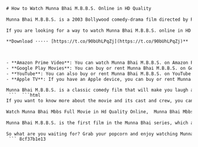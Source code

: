 ```html 
# How to Watch Munna Bhai M.B.B.S. Online in HD Quality
 
Munna Bhai M.B.B.S. is a 2003 Bollywood comedy-drama film directed by Rajkumar Hirani and starring Sanjay Dutt, Arshad Warsi, Sunil Dutt, Gracy Singh and Boman Irani. The film follows the story of Munna Bhai, a gangster who pretends to be a doctor to impress his father, and his hilarious adventures in a medical college. The film was a critical and commercial success, winning several awards and becoming one of the highest-grossing films of the year.
 
If you are looking for a way to watch Munna Bhai M.B.B.S. online in HD quality, you have several options to choose from. Here are some of the best platforms where you can stream or download the movie legally:
 
**Download ····· [https://t.co/90bUhLPqZj](https://t.co/90bUhLPqZj)**


 
- **Amazon Prime Video**: You can watch Munna Bhai M.B.B.S. on Amazon Prime Video with a subscription. The movie is available in HD quality and with English subtitles. You can also download the movie for offline viewing on your device. To watch Munna Bhai M.B.B.S. on Amazon Prime Video, go to [this link](https://www.primevideo.com/detail/Munna-Bhai-MBBS/0G0YP3BEDRBLB01VVY6IVTVDP3) [^1^].
- **Google Play Movies**: You can buy or rent Munna Bhai M.B.B.S. on Google Play Movies in HD quality. The movie is available with English subtitles and you can watch it on your computer, smartphone, tablet or smart TV. To buy or rent Munna Bhai M.B.B.S. on Google Play Movies, go to [this link](https://play.google.com/store/movies/details/Munna_Bhai_M_B_B_S?id=Z9X4c4wqy2M.P) [^2^].
- **YouTube**: You can also buy or rent Munna Bhai M.B.B.S. on YouTube in HD quality. The movie is available with English subtitles and you can watch it on your computer, smartphone, tablet or smart TV. To buy or rent Munna Bhai M.B.B.S. on YouTube, go to [this link](https://www.youtube.com/watch?v=Z9X4c4wqy2M) [^2^].
- **Apple TV**: If you have an Apple device, you can buy or rent Munna Bhai M.B.B.S. on Apple TV in HD quality. The movie is available with English subtitles and you can watch it on your iPhone, iPad, Mac or Apple TV. To buy or rent Munna Bhai M.B.B.S. on Apple TV, go to [this link](https://tv.apple.com/in/movie/munna-bhai-m-b-b-s/umc.cmc.5x7z8gjvz8f9x7f0n6l8y8r3u) [^2^].

Munna Bhai M.B.B.S. is a classic comedy film that will make you laugh and cry at the same time. It is a must-watch for anyone who loves Bollywood movies and wants to enjoy a good dose of humor and emotion.
 ```  ```html 
If you want to know more about the movie and its cast and crew, you can visit the IMDb page of Munna Bhai M.B.B.S. [here](https://www.imdb.com/title/tt0374887/). You can also watch the trailer of the movie [here](https://www.youtube.com/watch?v=Z9X4c4wqy2M). You can also check out some of the popular songs from the movie, such as "M Bole To", "Chan Chan" and "Apun Jaisa Tapori" on YouTube or other music streaming platforms.
 
Watch Munna Bhai Mbbs Full Movie in Hd Quality Online,  Munna Bhai Mbbs Full Hd Movie Streaming on Netflix,  How to Download Munna Bhai Mbbs Full Movie in 1080p Resolution,  Munna Bhai Mbbs Full Movie with English Subtitles Online,  Munna Bhai Mbbs Full Movie Hd 1080p Free Download Link,  Munna Bhai Mbbs Full Movie Review and Ratings Online,  Munna Bhai Mbbs Full Movie Cast and Crew Details,  Munna Bhai Mbbs Full Movie Songs and Lyrics Online,  Munna Bhai Mbbs Full Movie Trivia and Fun Facts,  Munna Bhai Mbbs Full Movie Behind the Scenes and Making Videos,  Munna Bhai Mbbs Full Movie Hd 1080p Torrent Download Magnet,  Munna Bhai Mbbs Full Movie Watch Online on Amazon Prime Video,  Munna Bhai Mbbs Full Movie Hd 1080p Blu Ray Disc Purchase,  Munna Bhai Mbbs Full Movie Memes and Quotes Online,  Munna Bhai Mbbs Full Movie Awards and Nominations List,  Munna Bhai Mbbs Full Movie Box Office Collection and Verdict,  Munna Bhai Mbbs Full Movie Sequels and Spin Offs Details,  Munna Bhai Mbbs Full Movie Hd 1080p Online Movies Website,  Munna Bhai Mbbs Full Movie Comparison with Other Bollywood Movies,  Munna Bhai Mbbs Full Movie Inspirations and References Online,  Munna Bhai Mbbs Full Movie Analysis and Interpretation Online,  Munna Bhai Mbbs Full Movie Parodies and Spoofs Online,  Munna Bhai Mbbs Full Movie Fan Art and Merchandise Online,  Munna Bhai Mbbs Full Movie Controversies and Criticisms Online,  Munna Bhai Mbbs Full Movie Remakes and Adaptations Details,  Munna Bhai Mbbs Full Movie Scenes and Dialogues Online,  Munna Bhai Mbbs Full Movie Location and Shooting Details,  Munna Bhai Mbbs Full Movie Script and Screenplay Online,  Munna Bhai Mbbs Full Movie Hd 1080p Online Movies Blog,  Munna Bhai Mbbs Full Movie Theme and Message Online,  Munna Bhai Mbbs Full Movie Genre and Style Online,  Munna Bhai Mbbs Full Movie Cultural and Social Impact Online,  Munna Bhai Mbbs Full Movie Best Moments and Highlights Online,  Munna Bhai Mbbs Full Movie Easter Eggs and Hidden Details Online,  Munna Bhai Mbbs Full Movie Watch Party and Discussion Online,  Munna Bhai Mbbs Full Movie Hd 1080p Online Movies Forum,  Munna Bhai Mbbs Full Movie Quiz and Trivia Games Online,  Munna Bhai Mbbs Full Movie Facts and Figures Online,  Munna Bhai Mbbs Full Movie History and Legacy Online,  Munna Bhai Mbbs Full Movie Recommendations and Suggestions Online,  Munna Bhai Mbbs Full Movie Feedback and Comments Online,  Munna Bhai Mbbs Full Movie Hd 1080p Online Movies Podcast,  Munna Bhai Mbbs Full Movie News and Updates Online,  Munna Bhai Mbbs Full Movie Interviews and Features Online,  Munna Bhai Mbbs Full Movie Celebrity Reactions and Opinions Online,  Munna Bhai Mbbs Full Movie Fan Theories and Speculations Online,  Munna Bhai Mbbs Full Movie Hd 1080p Online Movies Channel,  Munna Bhai Mbbs Full Movie Related Videos and Clips Online,  Munna Bhai Mbbs Full Movie Coupons and Discounts Online
 
Munna Bhai M.B.B.S. is the first film in the Munna Bhai series, which also includes Lage Raho Munna Bhai (2006) and Munna Bhai Chale America (upcoming). The series is known for its unique blend of comedy and social message, and has inspired many remakes and adaptations in different languages. The character of Munna Bhai has become an iconic figure in Indian cinema and culture, and has been praised by critics and audiences alike.
 
So what are you waiting for? Grab your popcorn and enjoy watching Munna Bhai M.B.B.S. online in HD quality today!
 ``` 8cf37b1e13
 
